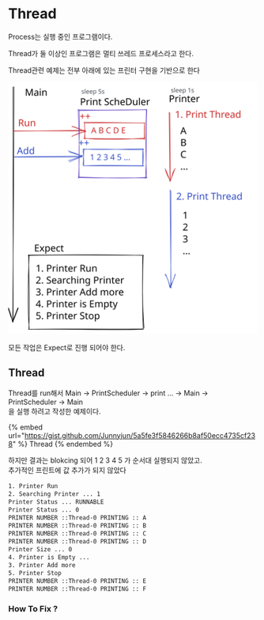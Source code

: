 # Thread

Process는 실행 중인 프로그램이다.

Thread가 둘 이상인 프로그램은 멀티 쓰레드 프로세스라고 한다.



Thread관련 예제는 전부 아래에 있는  프린터 구현을 기반으로 한다

<img src="../../../.gitbook/assets/file.drawing.svg" alt="" class="gitbook-drawing">

모든 작업은 Expect로 진행 되어야 한다.

## Thread

Thread를 run해서 Main -> PrintScheduler -> print ... -> Main -> PrintScheduler -> Main\
을 실행 하려고 작성한 예제이다.

{% embed url="https://gist.github.com/Junnyjun/5a5fe3f5846266b8af50ecc4735cf238" %}
Thread
{% endembed %}

하지만 결과는 blokcing 되어 1 2 3 4 5 가 순서대 실행되지 않았고.\
추가적인 프린트에 값 추가가 되지 않았다

```basic
1. Printer Run
2. Searching Printer ... 1
Printer Status ... RUNNABLE
Printer Status ... 0
PRINTER NUMBER ::Thread-0 PRINTING :: A
PRINTER NUMBER ::Thread-0 PRINTING :: B
PRINTER NUMBER ::Thread-0 PRINTING :: C
PRINTER NUMBER ::Thread-0 PRINTING :: D
Printer Size ... 0
4. Printer is Empty ...
3. Printer Add more
5. Printer Stop
PRINTER NUMBER ::Thread-0 PRINTING :: E
PRINTER NUMBER ::Thread-0 PRINTING :: F
```



### How To Fix ?

